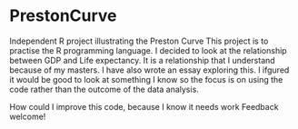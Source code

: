 # PrestonCurve
Independent R project illustrating the Preston Curve
This project is to practise the R programming language. I decided to look at the relationship between GDP and Life expectancy. It is a relationship that I understand because of my masters.  I have also wrote an essay exploring this. 
I ifgured it would be good to look at something I know so the focus is on using the code rather than the outcome of the data analysis. 

How could I improve this code, because I know it needs work
Feedback welcome!
